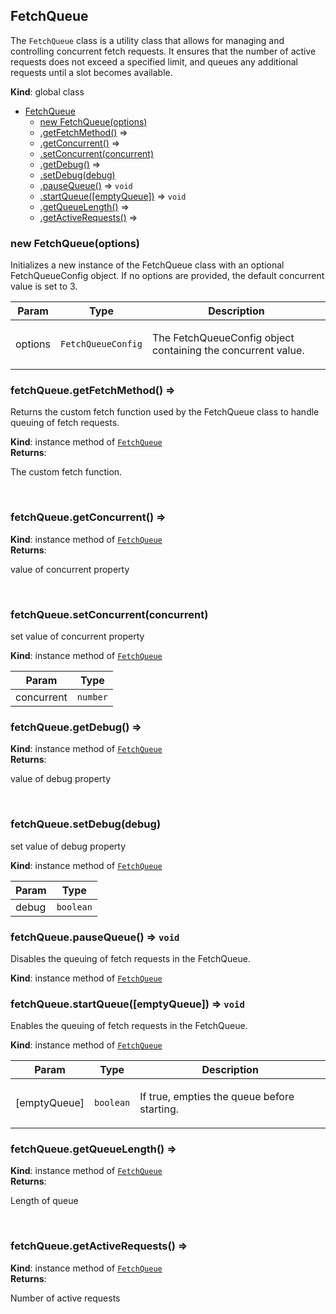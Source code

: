 <a name="FetchQueue"></a>

## FetchQueue
<p>The <code>FetchQueue</code> class is a utility class that allows for managing and controlling concurrent fetch requests.
It ensures that the number of active requests does not exceed a specified limit, and queues any additional requests until a slot becomes available.</p>

**Kind**: global class  

* [FetchQueue](#FetchQueue)
    * [new FetchQueue(options)](#new_FetchQueue_new)
    * [.getFetchMethod()](#FetchQueue+getFetchMethod) ⇒
    * [.getConcurrent()](#FetchQueue+getConcurrent) ⇒
    * [.setConcurrent(concurrent)](#FetchQueue+setConcurrent)
    * [.getDebug()](#FetchQueue+getDebug) ⇒
    * [.setDebug(debug)](#FetchQueue+setDebug)
    * [.pauseQueue()](#FetchQueue+pauseQueue) ⇒ <code>void</code>
    * [.startQueue([emptyQueue])](#FetchQueue+startQueue) ⇒ <code>void</code>
    * [.getQueueLength()](#FetchQueue+getQueueLength) ⇒
    * [.getActiveRequests()](#FetchQueue+getActiveRequests) ⇒

<a name="new_FetchQueue_new"></a>

### new FetchQueue(options)
<p>Initializes a new instance of the FetchQueue class with an optional FetchQueueConfig object.
If no options are provided, the default concurrent value is set to 3.</p>


| Param | Type | Description |
| --- | --- | --- |
| options | <code>FetchQueueConfig</code> | <p>The FetchQueueConfig object containing the concurrent value.</p> |

<a name="FetchQueue+getFetchMethod"></a>

### fetchQueue.getFetchMethod() ⇒
<p>Returns the custom fetch function used by the FetchQueue class to handle queuing of fetch requests.</p>

**Kind**: instance method of [<code>FetchQueue</code>](#FetchQueue)  
**Returns**: <p>The custom fetch function.</p>  
<a name="FetchQueue+getConcurrent"></a>

### fetchQueue.getConcurrent() ⇒
**Kind**: instance method of [<code>FetchQueue</code>](#FetchQueue)  
**Returns**: <p>value of concurrent property</p>  
<a name="FetchQueue+setConcurrent"></a>

### fetchQueue.setConcurrent(concurrent)
<p>set value of concurrent property</p>

**Kind**: instance method of [<code>FetchQueue</code>](#FetchQueue)  

| Param | Type |
| --- | --- |
| concurrent | <code>number</code> | 

<a name="FetchQueue+getDebug"></a>

### fetchQueue.getDebug() ⇒
**Kind**: instance method of [<code>FetchQueue</code>](#FetchQueue)  
**Returns**: <p>value of debug property</p>  
<a name="FetchQueue+setDebug"></a>

### fetchQueue.setDebug(debug)
<p>set value of debug property</p>

**Kind**: instance method of [<code>FetchQueue</code>](#FetchQueue)  

| Param | Type |
| --- | --- |
| debug | <code>boolean</code> | 

<a name="FetchQueue+pauseQueue"></a>

### fetchQueue.pauseQueue() ⇒ <code>void</code>
<p>Disables the queuing of fetch requests in the FetchQueue.</p>

**Kind**: instance method of [<code>FetchQueue</code>](#FetchQueue)  
<a name="FetchQueue+startQueue"></a>

### fetchQueue.startQueue([emptyQueue]) ⇒ <code>void</code>
<p>Enables the queuing of fetch requests in the FetchQueue.</p>

**Kind**: instance method of [<code>FetchQueue</code>](#FetchQueue)  

| Param | Type | Description |
| --- | --- | --- |
| [emptyQueue] | <code>boolean</code> | <p>If true, empties the queue before starting.</p> |

<a name="FetchQueue+getQueueLength"></a>

### fetchQueue.getQueueLength() ⇒
**Kind**: instance method of [<code>FetchQueue</code>](#FetchQueue)  
**Returns**: <p>Length of queue</p>  
<a name="FetchQueue+getActiveRequests"></a>

### fetchQueue.getActiveRequests() ⇒
**Kind**: instance method of [<code>FetchQueue</code>](#FetchQueue)  
**Returns**: <p>Number of active requests</p>  
